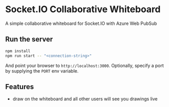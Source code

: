 
# Socket.IO Collaborative Whiteboard

A simple collaborative whiteboard for Socket.IO with Azure Web PubSub

## Run the server

```bash
npm install
npm run start -- "<connection-string>"
```

And point your browser to `http://localhost:3000`. Optionally, specify a port by supplying the `PORT` env variable.

## Features

- draw on the whiteboard and all other users will see you drawings live
